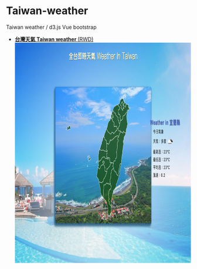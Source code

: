 # Taiwan-weather
Taiwan weather / d3.js Vue bootstrap

- <a href="https://joechen0730.github.io/kaohsiung-travel/" target="blank"><B>台灣天氣 Taiwan weather </B> (RWD)</a> <BR>
<a href="https://joechen0730.github.io/kaohsiung-travel/" target="blank"><img src="D3taiwan-1.jpg" width="100%" height="600"><BR></a> <BR>
